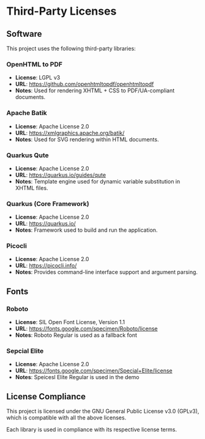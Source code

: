 # Third-Party Licenses

## Software

This project uses the following third-party libraries:

### OpenHTML to PDF

- **License**: LGPL v3
- **URL**: <https://github.com/openhtmltopdf/openhtmltopdf>
- **Notes**: Used for rendering XHTML + CSS to PDF/UA-compliant documents.

### Apache Batik

- **License**: Apache License 2.0
- **URL**: <https://xmlgraphics.apache.org/batik/>
- **Notes**: Used for SVG rendering within HTML documents.

### Quarkus Qute

- **License**: Apache License 2.0
- **URL**: <https://quarkus.io/guides/qute>
- **Notes**: Template engine used for dynamic variable substitution in XHTML files.

### Quarkus (Core Framework)

- **License**: Apache License 2.0
- **URL**: <https://quarkus.io/>
- **Notes**: Framework used to build and run the application.

### Picocli

- **License**: Apache License 2.0
- **URL**: <https://picocli.info/>
- **Notes**: Provides command-line interface support and argument parsing.

## Fonts

### Roboto

- **License**:  SIL Open Font License, Version 1.1
- **URL**: <https://fonts.google.com/specimen/Roboto/license>
- **Notes**: Roboto Regular is used as a fallback font

### Sepcial Elite

- **License**: Apache License 2.0 
- **URL**: <https://fonts.google.com/specimen/Special+Elite/license>
- **Notes**: Speicesl Elite Regular is used in the demo

## License Compliance

This project is licensed under the GNU General Public License v3.0 (GPLv3), which is compatible with all the above licenses.

Each library is used in compliance with its respective license terms.